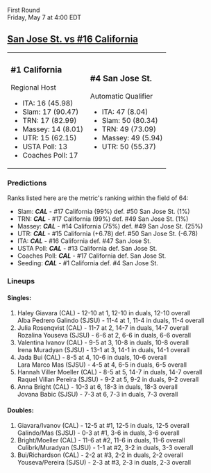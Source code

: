 First Round  
Friday, May 7 at 4:00 EDT
## [San Jose St. vs #16 California](https://www.ncaa.com/game/5833650) 

<table><tr><td>  

### #1 California  

Regional Host  
- ITA: 16 (45.98)  
- Slam: 17 (90.47)  
- TRN: 17 (82.99)  
- Massey: 14 (8.01)  
- UTR: 15 (62.15)  
- USTA Poll: 13  
- Coaches Poll: 17  

</td><td>  

### #4 San Jose St.  

Automatic Qualifier  
- ITA: 47 (8.04)  
- Slam: 50 (80.34)  
- TRN: 49 (73.09)  
- Massey: 49 (5.94)  
- UTR: 50 (55.37)  

</td></tr></table>  

 ### Predictions  

Ranks listed here are the metric's ranking within the field of 64:  
- Slam: ***CAL*** - #17 California (99%) def. #50 San Jose St. (1%)  
- TRN: ***CAL*** - #17 California (99%) def. #49 San Jose St. (1%)  
- Massey: ***CAL*** - #14 California (75%) def. #49 San Jose St. (25%)  
- UTR: ***CAL*** - #15 California (+6.78) def. #50 San Jose St. (-6.78)  
- ITA: ***CAL*** - #16 California def. #47 San Jose St.  
- USTA Poll: ***CAL*** - #13 California def. San Jose St.  
- Coaches Poll: ***CAL*** - #17 California def. San Jose St.  
- Seeding: ***CAL*** - #1 California def. #4 San Jose St.  

 ### Lineups  

 #### Singles:  
1. Haley Giavara (CAL) - 12-10 at 1, 12-10 in duals, 12-10 overall  
  Alba Pedrero Galindo (SJSU) - 11-4 at 1, 11-4 in duals, 11-4 overall
2. Julia Rosenqvist (CAL) - 11-7 at 2, 14-7 in duals, 14-7 overall  
  Rozalina Youseva (SJSU) - 6-6 at 2, 6-6 in duals, 6-6 overall
3. Valentina Ivanov (CAL) - 9-5 at 3, 10-8 in duals, 10-8 overall  
  Irena Muradyan (SJSU) - 13-1 at 3, 14-1 in duals, 14-1 overall
4. Jada Bui (CAL) - 8-5 at 4, 10-6 in duals, 10-6 overall  
  Lara Marco Mas (SJSU) - 4-5 at 4, 6-5 in duals, 6-5 overall
5. Hannah Viller Moeller (CAL) - 8-5 at 5, 14-7 in duals, 14-7 overall  
  Raquel Villan Pereira (SJSU) - 9-2 at 5, 9-2 in duals, 9-2 overall
6. Anna Bright (CAL) - 10-3 at 6, 18-3 in duals, 18-3 overall  
  Jovana Babic (SJSU) - 7-3 at 6, 7-3 in duals, 7-3 overall

 #### Doubles:  
1. Giavara/Ivanov (CAL) - 12-5 at #1, 12-5 in duals, 12-5 overall  
  Galindo/Mas (SJSU) - 0-3 at #1, 3-6 in duals, 3-6 overall
2. Bright/Moeller (CAL) - 11-6 at #2, 11-6 in duals, 11-6 overall  
  Culibrk/Muradyan (SJSU) - 1-1 at #2, 3-2 in duals, 3-3 overall
3. Bui/Richardson (CAL) - 2-2 at #3, 2-2 in duals, 2-2 overall  
  Youseva/Pereira (SJSU) - 2-3 at #3, 2-3 in duals, 2-3 overall